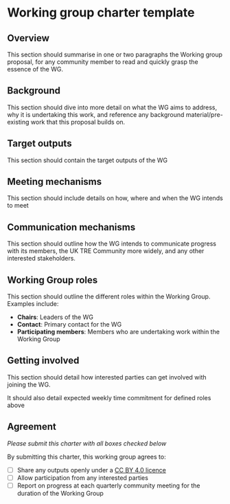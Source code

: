 # Working group charter template

## Overview

This section should summarise in one or two paragraphs the Working group proposal, for any community member to read and quickly grasp the essence of the WG.

## Background

This section should dive into more detail on what the WG aims to address, why it is undertaking this work, and reference any background material/pre-existing work that this proposal builds on.

## Target outputs
This section should contain the target outputs of the WG

## Meeting mechanisms
This section should include details on how, where and when the WG intends to meet

## Communication mechanisms
This section should outline how the WG intends to communicate progress with its members, the UK TRE Community more widely, and any other interested stakeholders.

## Working Group roles
This section should outline the different roles within the Working Group. Examples include:
- **Chairs**: Leaders of the WG
- **Contact**: Primary contact for the WG
- **Participating members**: Members who are undertaking work within the Working Group

## Getting involved

This section should detail how interested parties can get involved with joining the WG.

It should also detail expected weekly time commitment for defined roles above

## Agreement
*Please submit this charter with all boxes checked below*

By submitting this charter, this working group agrees to:
- [ ] Share any outputs openly under a [CC BY 4.0 licence](https://creativecommons.org/licenses/by/4.0/)
- [ ] Allow participation from any interested parties
- [ ] Report on progress at each quarterly community meeting for the duration of the Working Group